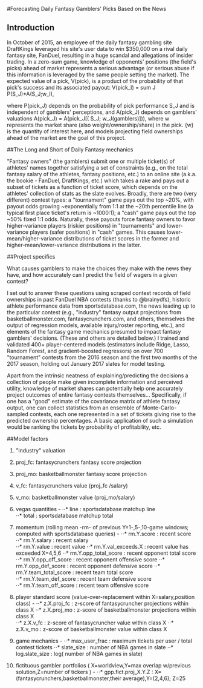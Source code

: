 #Forecasting Daily Fantasy Gamblers' Picks Based on the News

## Introduction

In October of 2015, an employee of the daily fantasy gambling site DraftKings leveraged his site's user data to win $350,000 on a rival daily fantasy site, FanDuel, resulting in a huge scandal and allegations of insider trading. In a zero-sum game, knowledge of opponents' positions (the field's picks) ahead of market represents a serious advantage (or serious abuse if this information is leveraged by the same people setting the market). The expected value of a pick, V(pick), is a product of the probability of that pick's success and its associated payout:
	V(pick_I) = sum J P(S_J)*A(S_J;w_I),

where P(pick_J) depends on the probability of pick performance S_J and is independent of gamblers' perceptions, and A(pick_J) depends on gamblers' valuations A(pick_J) = A(pick_J[( S_J; w_J(gamblers)])), where w represents the market share (also weight/ownership/share) in the pick. {w} is the quantity of interest here, and models projecting field ownerships ahead of the market are the goal of this project. 

##The Long and Short of Daily Fantasy mechanics

"Fantasy owners" (the gamblers) submit one or multiple ticket(s) of athletes' names together satisfying a set of constraints (e.g., on the total fantasy salary of the athletes, fantasy positions, etc.) to an online site (a.k.a. the bookie - FanDuel, DraftKings, etc.) which takes a rake and pays out a subset of tickets as a function of ticket score, which depends on the athletes' collection of stats as the slate evolves. Broadly, there are two (very different) contest types: a "tournament" game pays out the top ~20%, with payout odds growing ~exponentially from 1:1 at the ~20th percentile line (a typical first place ticket's return is ~1000:1); a "cash" game pays out the top ~50% fixed 1:1 odds. Naturally, these payouts force fantasy owners to favor higher-variance players (riskier positions) in "tournaments" and lower-variance players (safer positions) in "cash" games. This causes lower-mean/higher-variance distributions of ticket scores in the former and higher-mean/lower-variance distributions in the latter.

##Project specifics 

What causes gamblers to make the choices they make with the news they have, and how accurately can I predict the field of wagers in a given contest? 

I set out to answer these questions using scraped contest records of field ownerships in past FanDuel NBA contests (thanks to @brainydfs), historic athlete performance data from sportsdatabase.com, the news leading up to the particular contest (e.g., "industry" fantasy output projections from basketballmonster.com, fantasycrunchers.com, and others, themselves the output of regression models, available injury/roster reporting, etc.), and elements of the fantasy game mechanics presumed to impact fantasy gamblers' decisions. (These and others are detailed below.) I trained and validated 400+ player-centered models (estimators include Ridge, Lasso, Random Forest, and gradient-boosted regressors) on over 700 "tournament" contests from the 2016 season and the first two months of the 2017 season, holding out January 2017 slates for model testing.

Apart from the intrinsic neatness of explaining/predicting the decisions a collection of people make given incomplete information and perceived utility, knowledge of market shares can potentially help one accurately project outcomes of entire fantasy contests themselves... Specifically, if one has a "good" estimate of the covariance matrix of athlete fantasy output, one can collect statistics from an ensemble of Monte-Carlo-sampled contests, each one represented in a set of tickets giving rise to the predicted ownership percentages. A basic application of such a simulation would be ranking the tickets by probability of profitability, etc.


##Model factors

1. "industry" valuation 
  1. proj_fc: fantasycrunchers fantasy score projection
  2. proj_mo: basketballmonster fantasy score projection
  3. v_fc: fantasycrunchers value  (proj_fc /salary)                      
  4. v_mo: basketballmonster value (proj_mo/salary)                      

2. vegas quantities -
⋅⋅* 	line    	            : sportsdatabase matchup line                       
⋅⋅* 	total   	            : sportsdatabase matchup total 

3. momentum (rolling mean -rm- of previous Y=1-,5-,10-game windows; computed with sportsdatabase queries) - 
⋅⋅* 	rm.Y.score                  : recent score        
⋅⋅* 	rm.Y.salary                 : recent salary        
⋅⋅* 	rm.Y.value                  : recent value
⋅⋅* 	rm.Y.val_exceeds.X          : recent value has exceeded X=4,5,6
⋅⋅* 	rm.Y.opp_total_score        : recent opponent total score
⋅⋅* 	rm.Y.opp_off_score          : recent opponent offensive score
⋅⋅* 	rm.Y.opp_def_score          : recent opponent defensive score
⋅⋅* 	rm.Y.team_total_score       : recent team total score   
⋅⋅* 	rm.Y.team_def_score         : recent team defensive score   
⋅⋅* 	rm.Y.team_off_score         : recent team offensive score   

4. player standard score (value-over-replacement within X=salary,position class) - 
⋅⋅* 	z.X.proj_fc                 : z-score of fantasycruncher projections within class X
⋅⋅* 	z.X.proj_mo                 : z-score of basketballmonster projections within class X          
⋅⋅* 	z.X.v_fc                    : z-score of fantasycruncher value within class X 
⋅⋅* 	z.X.v_mo                    : z-score of basketballmonster value within class X       

5. game mechanics - 
⋅⋅* 	max_user_frac               : maximum tickets per user / total contest tickets
⋅⋅* 	slate_size                  : number of NBA games in slate 
⋅⋅* 	log.slate_size              : log( number of NBA games in slate)

6. fictituous gambler portfolios ( X=worldview,Y=max overlap w/previous solution,Z=number of tickers  ) -
⋅⋅* 	gpp.fict.proj_X.Y.Z  : X=(fantasycrunchers,basketballmonster,their average),Y=(2,4,6); Z=25 
